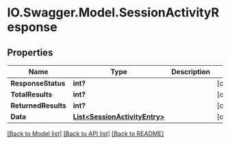 # IO.Swagger.Model.SessionActivityResponse
## Properties

Name | Type | Description | Notes
------------ | ------------- | ------------- | -------------
**ResponseStatus** | **int?** |  | [optional] 
**TotalResults** | **int?** |  | [optional] 
**ReturnedResults** | **int?** |  | [optional] 
**Data** | [**List&lt;SessionActivityEntry&gt;**](SessionActivityEntry.md) |  | [optional] 

[[Back to Model list]](../README.md#documentation-for-models) [[Back to API list]](../README.md#documentation-for-api-endpoints) [[Back to README]](../README.md)

